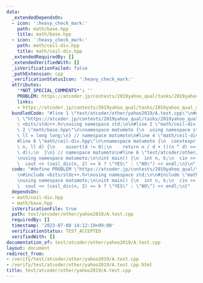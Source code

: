 ```yaml
---
data:
  _extendedDependsOn:
  - icon: ':heavy_check_mark:'
    path: math/base.hpp
    title: math/base.hpp
  - icon: ':heavy_check_mark:'
    path: math/ceil-div.hpp
    title: math/ceil-div.hpp
  _extendedRequiredBy: []
  _extendedVerifiedWith: []
  _isVerificationFailed: false
  _pathExtension: cpp
  _verificationStatusIcon: ':heavy_check_mark:'
  attributes:
    '*NOT_SPECIAL_COMMENTS*': ''
    PROBLEM: https://atcoder.jp/contests/2019yahoo_qual/tasks/2019yahoo_qual_a
    links:
    - https://atcoder.jp/contests/2019yahoo_qual/tasks/2019yahoo_qual_a
  bundledCode: "#line 1 \"test/atcoder/other/yahoo2019/A.test.cpp\"\n#define PROBLEM\
    \ \"https://atcoder.jp/contests/2019yahoo_qual/tasks/2019yahoo_qual_a\"\n#include\
    \ <bits/stdc++.h>\nusing namespace std;\n\n#line 2 \"math/ceil-div.hpp\"\n\n#line\
    \ 2 \"math/base.hpp\"\n\nnamespace matumoto {\n  using namespace std;\n  using\
    \ ll = long long;\n} // namespace matumoto\n#line 4 \"math/ceil-div.hpp\"\n\n\
    #line 6 \"math/ceil-div.hpp\"\n\nnamespace matumoto {\n  constexpr ll ceil_div(ll\
    \ n, ll d) {\n    assert(d != 0);\n    return n / d + (((n ^ d) >= 0) and (n %\
    \ d));\n  }\n} // namespace matumoto\n#line 6 \"test/atcoder/other/yahoo2019/A.test.cpp\"\
    \nusing namespace matumoto;\n\nint main() {\n  int n, k;\n  cin >> n >> k;\n\n\
    \  cout << (ceil_div(n, 2) >= k ? \"YES\" : \"NO\") << endl;\n}\n"
  code: "#define PROBLEM \"https://atcoder.jp/contests/2019yahoo_qual/tasks/2019yahoo_qual_a\"\
    \n#include <bits/stdc++.h>\nusing namespace std;\n\n#include \"math/ceil-div.hpp\"\
    \nusing namespace matumoto;\n\nint main() {\n  int n, k;\n  cin >> n >> k;\n\n\
    \  cout << (ceil_div(n, 2) >= k ? \"YES\" : \"NO\") << endl;\n}"
  dependsOn:
  - math/ceil-div.hpp
  - math/base.hpp
  isVerificationFile: true
  path: test/atcoder/other/yahoo2019/A.test.cpp
  requiredBy: []
  timestamp: '2023-07-08 14:12:19+09:00'
  verificationStatus: TEST_ACCEPTED
  verifiedWith: []
documentation_of: test/atcoder/other/yahoo2019/A.test.cpp
layout: document
redirect_from:
- /verify/test/atcoder/other/yahoo2019/A.test.cpp
- /verify/test/atcoder/other/yahoo2019/A.test.cpp.html
title: test/atcoder/other/yahoo2019/A.test.cpp
---
```

